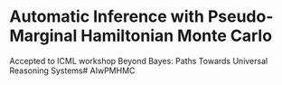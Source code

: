 # Automatic Inference with Pseudo-Marginal Hamiltonian Monte Carlo

Accepted to ICML workshop Beyond Bayes: Paths Towards Universal Reasoning Systems# AIwPMHMC
